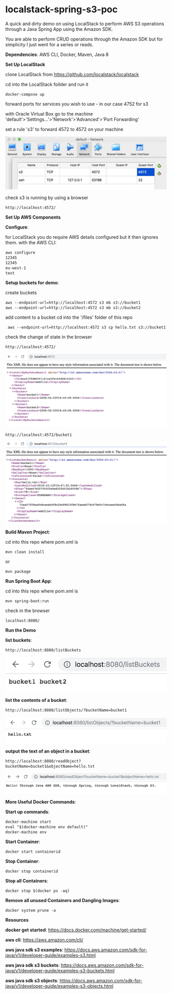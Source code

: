 # localstack-spring-s3-poc
A quick and dirty demo on using LocalStack to perform AWS S3 operations through a Java Spring App using the Amazon SDK.

You are able to perform CRUD operations through the Amazon SDK but for simplicity I just went for a series or reads.

**Dependencies**: AWS CLI, Docker, Maven, Java 8

**Set Up LocalStack**

clone LocalStack from https://github.com/localstack/localstack

cd into the LocalStack foilder and run it
```
docker-compose up
```
forward ports for services you wish to use - in our case 4752 for s3

with Oracle Virtual Box go to the machine 'default'>'Settings...'>'Network'>'Advanced'>'Port Forwarding'

set a rule 's3' to forward 4572 to 4572 on your machine

![image comparison table](/images/port-forwarding.png)

check s3 is running by using a browser
```
http://localhost:4572/
```

**Set Up AWS Components**

**Configure**:

for LocalStack you do require AWS details configured but it then ignores them.
with the AWS CLI:
```
aws configure
12345
12345
eu-west-1
text
```

**Setup buckets for demo**:

create buckets
```
aws --endpoint-url=http://localhost:4572 s3 mb s3://bucket1
aws --endpoint-url=http://localhost:4572 s3 mb s3://bucket2
```

add content to a bucket
cd into the '/files' folder of this repo
```
 aws --endpoint-url=http://localhost:4572 s3 cp hello.txt s3://bucket1
```

check the change of state in the browser
```
http://localhost:4572/
```
![image s3 state](/images/localstack-s3-buckets-state.png)

```
http://localhost:4572/bucket1
```
![image bucket1 state](/images/localstack-s3-bucket1-state.png)



**Build Maven Project**:

cd into this repo where pom.xml is
```
mvn clean install 
```
or
```
mvn package
```

**Run Spring Boot App**:

cd into this repo where pom.xml is
```
mvn spring-boot:run
```
check in the browser
```
localhost:8080/
```

**Run the Demo**

**list buckets**:
```
http://localhost:8080/listBuckets
```
![image list buckets](/images/list-bucket.png)

**list the contents of a bucket**:
```
http://localhost:8080/listObjects/?bucketName=bucket1
```
![image list objects](/images/list-objects.png)

**output the text of an object in a bucket**:
```
http://localhost:8080/readObject?bucketName=bucket1&objectName=hello.txt
```
![image read object](/images/read-object.png)


**More Useful Docker Commands**:

**Start up commands**:
```
docker-machine start
eval "$(docker-machine env default)"
docker-machine env
```

**Start Container**:
```
docker start containerid
```

**Stop Container**:
```
docker stop containerid
```

**Stop all Containers**:
```
docker stop $(docker ps -aq)
```

**Remove all unused Containers and Dangling Images**:
```
docker system prune -a
```


**Resources**

**docker get started**:
https://docs.docker.com/machine/get-started/

**aws cli**:
https://aws.amazon.com/cli/

**aws java sdk s3 examples**:
https://docs.aws.amazon.com/sdk-for-java/v1/developer-guide/examples-s3.html

**aws java sdk s3 buckets**:
https://docs.aws.amazon.com/sdk-for-java/v1/developer-guide/examples-s3-buckets.html

**aws java sdk s3 objects**:
https://docs.aws.amazon.com/sdk-for-java/v1/developer-guide/examples-s3-objects.html












